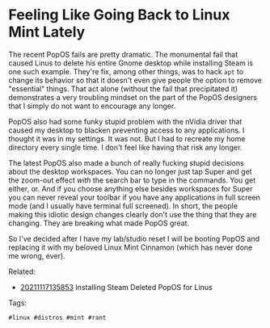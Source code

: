 # Feeling Like Going Back to Linux Mint Lately

The recent PopOS fails are pretty dramatic. The monumental fail that
caused Linus to delete his entire Gnome desktop while installing Steam
is one such example. They're fix, among other things, was to hack `apt`
to change its behavior so that it doesn't even give people the option to
remove "essential" things. That act alone (without the fail that
precipitated it) demonstrates a very troubling mindset on the part of
the PopOS designers that I simply do not want to encourage any longer.

PopOS also had some funky stupid problem with the nVidia driver that
caused my desktop to blacken preventing access to any applications. I
thought it was in my settings. It was not. But I had to recreate my home
directory every single time. I don't feel like having that risk any
longer.

The latest PopOS also made a bunch of really fucking stupid decisions
about the desktop workspaces. You can no longer just tap Super and get
the zoom-out effect *with* the search bar to type in the commands. You
get either, or. And if you choose anything else besides workspaces for
Super you can never reveal your toolbar if you have any applications in
full screen mode (and I usually have terminal full screened). In short,
the people making this idiotic design changes clearly don't use the
thing that they are changing. They are breaking what made PopOS great.

So I've decided after I have my lab/studio reset I will be booting PopOS
and replacing it with my beloved Linux Mint Cinnamon (which has never
done me wrong, ever).

Related:

* [20211117135853](/20211117135853/) Installing Steam Deleted PopOS for Linus

Tags:

    #linux #distros #mint #rant
